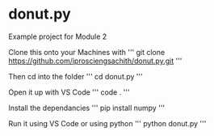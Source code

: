 # donut.py
Example project for Module 2

Clone this onto your Machines with 
'''
git clone https://github.com/iprosciengsachith/donut.py.git
'''

Then cd into the folder
'''
cd donut.py
'''

Open it up with VS Code
'''
code .
'''

Install the dependancies
'''
pip install numpy
'''

Run it using VS Code or using python
'''
python donut.py
'''
